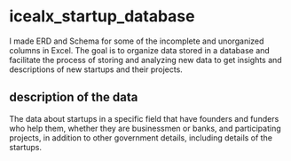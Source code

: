 # icealx_startup_database
I made ERD and Schema for some of the incomplete and unorganized columns in Excel. The goal is to organize data stored in a database and facilitate the process of storing and analyzing new data to get insights and descriptions of new startups and their projects.


## description of the data 
The data about startups in a specific field that have founders and funders who help them, whether they are businessmen or banks, and participating projects, in addition to other government details, including details of the startups.
